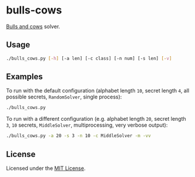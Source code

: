 <!-- Nikita Kouevda -->
<!-- 2014/12/01 -->

# bulls-cows

[Bulls and cows](https://en.wikipedia.org/wiki/Bulls_and_cows) solver.

## Usage

```bash
./bulls_cows.py [-h] [-a len] [-c class] [-n num] [-s len] [-v]
```

## Examples

To run with the default configuration (alphabet length `10`, secret length `4`,
all possible secrets, `RandomSolver`, single process):

```bash
./bulls_cows.py
```

To run with a different configuration (e.g. alphabet length `20`, secret length
`3`, `10` secrets, `MiddleSolver`, multiprocessing, very verbose output):

```bash
./bulls_cows.py -a 20 -s 3 -n 10 -c MiddleSolver -m -vv
```

## License

Licensed under the [MIT License](http://www.opensource.org/licenses/MIT).
